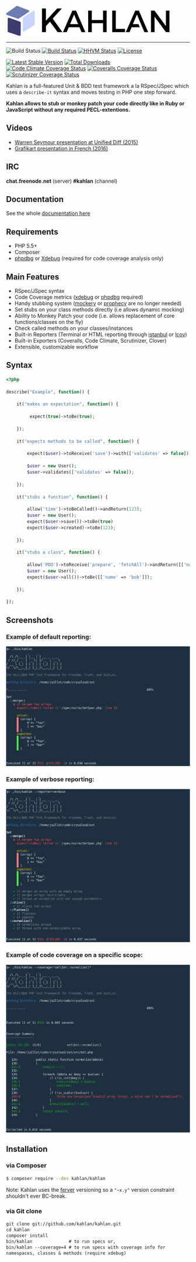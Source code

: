 ![Kahlan](docs/assets/logo.png "Kahlan")
<hr/>

![Build Status](https://img.shields.io/badge/branch-master-blue.svg) [![Build Status](https://travis-ci.org/kahlan/kahlan.svg?branch=master)](https://travis-ci.org/kahlan/kahlan) [![HHVM Status](http://hhvm.h4cc.de/badge/kahlan/kahlan.svg?style=flat)](http://hhvm.h4cc.de/package/kahlan/kahlan) [![License](https://poser.pugx.org/kahlan/kahlan/license.svg)](https://packagist.org/packages/kahlan/kahlan)

[![Latest Stable Version](https://poser.pugx.org/kahlan/kahlan/v/stable.svg)](https://packagist.org/packages/kahlan/kahlan)
[![Total Downloads](https://poser.pugx.org/kahlan/kahlan/downloads.svg)](https://packagist.org/packages/kahlan/kahlan)
[![Code Climate Coverage Status](https://codeclimate.com/github/kahlan/kahlan/badges/coverage.svg)](https://codeclimate.com/github/kahlan/kahlan)
[![Coveralls Coverage Status](https://coveralls.io/repos/kahlan/kahlan/badge.svg?branch=master)](https://coveralls.io/r/kahlan/kahlan?branch=master)
[![Scrutinizer Coverage Status](https://scrutinizer-ci.com/g/kahlan/kahlan/badges/coverage.png?b=master)](https://scrutinizer-ci.com/g/kahlan/kahlan/?branch=master)

Kahlan is a full-featured Unit & BDD test framework a la RSpec/JSpec which uses a `describe-it` syntax and moves testing in PHP one step forward.

**Kahlan allows to stub or monkey patch your code directly like in Ruby or JavaScript without any required PECL-extentions.**

## Videos

* <a href="http://vimeo.com/116949820" target="_blank">Warren Seymour presentation at Unified Diff (2015)</a>
* <a href="https://www.grafikart.fr/tutoriels/php/tdd-kahlan-805" target="_blank">Grafikart presentation in French (2016)</a>

## IRC

**chat.freenode.net** (server)
**#kahlan** (channel)

## Documentation

See the whole [documentation here](https://kahlan.github.io/docs)

## Requirements

 * PHP 5.5+
 * Composer
 * [phpdbg](http://php.net/manual/en/debugger-about.php) or [Xdebug](http://xdebug.org/) (required for code coverage analysis only)

## Main Features

* RSpec/JSpec syntax
* Code Coverage metrics ([xdebug](http://xdebug.org) or [phpdbg](http://phpdbg.com/docs) required)
* Handy stubbing system ([mockery](https://github.com/padraic/mockery) or [prophecy](https://github.com/phpspec/prophecy) are no longer needed)
* Set stubs on your class methods directly (i.e allows dynamic mocking)
* Ability to Monkey Patch your code (i.e. allows replacement of core functions/classes on the fly)
* Check called methods on your classes/instances
* Built-in Reporters (Terminal or HTML reporting through [istanbul](https://gotwarlost.github.io/istanbul/) or [lcov](http://ltp.sourceforge.net/coverage/lcov.php))
* Built-in Exporters (Coveralls, Code Climate, Scrutinizer, Clover)
* Extensible, customizable workflow

## Syntax

```php
<?php

describe("Example", function() {

    it("makes an expectation", function() {

         expect(true)->toBe(true);

    });

    it("expects methods to be called", function() {

        expect($user)->toReceive('save')->with(['validates' => false]);

        $user = new User();
        $user->validates(['validates' => false]);

    });

    it("stubs a function", function() {

        allow('time')->toBeCalled()->andReturn(123);
        $user = new User();
        expect($user->save())->toBe(true)
        expect($user->created)->toBe(123);

    });

    it("stubs a class", function() {

        allow('PDO')->toReceive('prepare', 'fetchAll')->andReturn([['name' => 'bob']]);
        $user = new User();
        expect($user->all())->toBe([['name' => 'bob']]);

    });

});

```

## Screenshots

### Example of default reporting:
![dot_reporter](docs/assets/dot_reporter.png)

### Example of verbose reporting:
![verbose_reporter](docs/assets/verbose_reporter.png)

### Example of code coverage on a specific scope:
![code_coverage](docs/assets/code_coverage.png)

## Installation

### via Composer

```bash
$ composer require --dev kahlan/kahlan
```

Note:
Kahlan uses the [ferver](https://github.com/jonathanong/ferver) versioning so a `"~x.y"` version constraint shouldn't ever BC-break.

### via Git clone

```
git clone git://github.com/kahlan/kahlan.git
cd kahlan
composer install
bin/kahlan              # to run specs or,
bin/kahlan --coverage=4 # to run specs with coverage info for namespaces, classes & methods (require xdebug)
```
